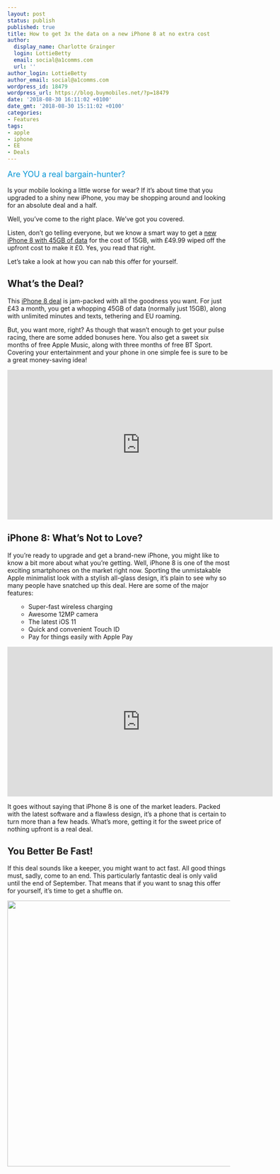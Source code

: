 ```yaml
---
layout: post
status: publish
published: true
title: How to get 3x the data on a new iPhone 8 at no extra cost
author:
  display_name: Charlotte Grainger
  login: LottieBetty
  email: social@a1comms.com
  url: ''
author_login: LottieBetty
author_email: social@a1comms.com
wordpress_id: 18479
wordpress_url: https://blog.buymobiles.net/?p=18479
date: '2018-08-30 16:11:02 +0100'
date_gmt: '2018-08-30 15:11:02 +0100'
categories:
- Features
tags:
- apple
- iphone
- EE
- Deals
---
```

<p><span class="postStandFirst" style="color: #0896d5; line-height: 26px; font-size: 18px;">Are YOU a real bargain-hunter?</span></p>
<p>Is your mobile looking a little worse for wear? If it&rsquo;s about time that you upgraded to a shiny new iPhone, you may be shopping around and looking for an absolute deal and a half.</p>
<p>Well, you&rsquo;ve come to the right place. We&rsquo;ve got you covered.</p>
<p>Listen, don&rsquo;t go telling everyone, but we know a smart way to get a <a href="https://www.buymobiles.net/contract/iphone-8-64gb-space-grey/ee-essential-plan-15gb-43-24mths-24" target="_blank" rel="noopener">new iPhone 8 with 45GB of data</a> for the cost of 15GB, with &pound;49.99 wiped off the upfront cost to make it &pound;0. Yes, you read that right.</p>
<p>Let&rsquo;s take a look at how you can nab this offer for yourself.</p>
<h2>What&rsquo;s the Deal?</h2>
<p>This <a href="https://www.buymobiles.net/contract/iphone-8-64gb-space-grey/ee-essential-plan-15gb-43-24mths-24" target="_blank" rel="noopener">iPhone 8 deal</a> is jam-packed with all the goodness you want. For just &pound;43 a month, you get a whopping 45GB of data (normally just 15GB), along with unlimited minutes and texts, tethering and EU roaming.</p>
<p>But, you want more, right? As though that wasn&rsquo;t enough to get your pulse racing, there are some added bonuses here. You also get a sweet six months of free Apple Music, along with three months of free BT Sport. Covering your entertainment and your phone in one simple fee is sure to be a great money-saving idea!</p>
<p><iframe src="https://www.youtube.com/embed/ZtAbDvcPrO4" width="600" height="338" frameborder="0" allowfullscreen="allowfullscreen"><span data-mce-type="bookmark" style="display: inline-block; width: 0px; overflow: hidden; line-height: 0;" class="mce_SELRES_start">﻿</span></iframe></p>
<h2>iPhone 8: What&rsquo;s Not to Love?</h2>
<p>If you&rsquo;re ready to upgrade and get a brand-new iPhone, you might like to know a bit more about what you&rsquo;re getting. Well, iPhone 8 is one of the most exciting smartphones on the market right now. Sporting the unmistakable Apple minimalist look with a stylish all-glass design, it&rsquo;s plain to see why so many people have snatched up this deal. Here are some of the major features:</p>
<ul>
<li style="list-style-type: none;">
<ul>
<li>Super-fast wireless charging</li>
<li>Awesome 12MP camera</li>
<li>The latest iOS 11</li>
<li>Quick and convenient Touch ID</li>
<li>Pay for things easily with Apple Pay</li>
</ul>
</li>
</ul>
<p><iframe src="https://www.youtube.com/embed/uPCMjEsTHag" width="600" height="338" frameborder="0" allowfullscreen="allowfullscreen"><span data-mce-type="bookmark" style="display: inline-block; width: 0px; overflow: hidden; line-height: 0;" class="mce_SELRES_start">﻿</span></iframe></p>
<p>It goes without saying that iPhone 8 is one of the market leaders. Packed with the latest software and a flawless design, it&rsquo;s a phone that is certain to turn more than a few heads. What&rsquo;s more, getting it for the sweet price of nothing upfront is a real deal.</p>
<h2>You Better Be Fast!</h2>
<p>If this deal sounds like a keeper, you might want to act fast. All good things must, sadly, come to an end. This particularly fantastic deal is only valid until the end of September. That means that if you want to snag this offer for yourself, it&rsquo;s time to get a shuffle on.</p>
<p><a href="https://www.buymobiles.net/contract/iphone-8-64gb-space-grey/ee-essential-plan-15gb-43-24mths-24"><img class="aligncenter wp-image-18482 size-full" src="https://lh3.googleusercontent.com/gnlvMkqipTp0lheTkn9Hz6tAtLaxqLobWyImUoEdp6TQxk0ZgEjTF1y1ZIInheiJqTwXPQUVo0PG1RM1SnDi0qfL=s0" alt="" width="600" height="600" /></a></p>
